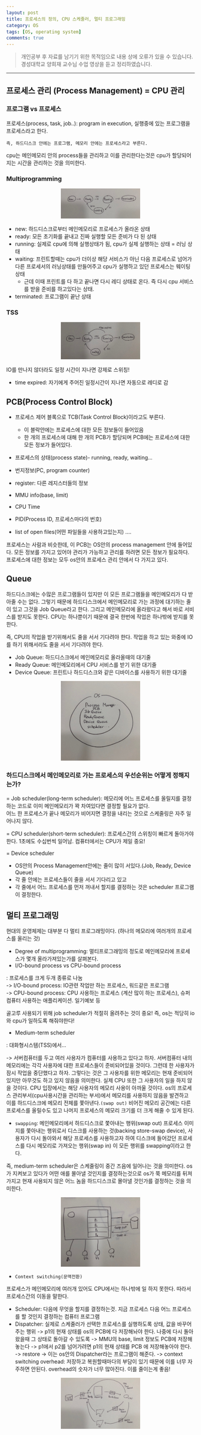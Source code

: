 ```yaml
---
layout: post
title: 프로세스의 정의, CPU 스케줄러, 멀티 프로그래밍
category: OS
tags: [OS, operating system]
comments: true
---
```


> 개인공부 후 자료를 남기기 위한 목적임으로 내용 상에 오류가 있을 수 있습니다.    
경성대학교 양희재 교수님 수업 영상을 듣고 정리하였습니다.     

<hr>

## 프로세스 관리 (Process Management) = CPU 관리

### 프로그램 vs 프로세스

프로세스(process, task, job..): program in execution, 실행중에 있는 프로그램을 프로세스라고 한다.

`즉, 하드디스크 안에는 프로그램, 메모리 안에는 프로세스라고 부른다.`

cpu는 메인메모리 안의 process들을 관리하고 이를 관리한다는것은 cpu가 할당되어지는 시간을 관리하는 것을 의미한다.


### Multiprogramming

<center>
<figure>
<img src="/assets/post-img/OS/14.jpeg" alt="" width="50%">
</figure>
</center>

- new: 하드디스크로부터 메인메모리로 프로세스가 올라온 상태
- ready: 모든 초기화를 끝내고 진짜 실행할 모든 준비가 다 된 상태
- running: 실제로 cpu에 의해 실행상태가 됨, cpu가 실제 실행하는 상태 = 러닝 상태
- waiting: 프린트할때는 cpu가 더이상 해당 서비스가 아닌 다음 프로세스로 넘어가 다른 프로세서의 러닝상태를 만들어주고 cpu가 실행하고 있던 프로세스는 웨이팅 상태
  - 근데 이때 프린트를 다 하고 끝나면 다시 레디 상태로 온다. 즉 다시 cpu 서비스를 받을 준비를 하고있다는 상태.
- terminated: 프로그램이 끝난 상태

### TSS

<center>
<figure>
<img src="/assets/post-img/OS/15.jpeg" alt="" width="50%">
</figure>
</center>

IO를 만나지 않더라도 일정 시간이 지나면 강제로 스위칭!
- time expired: 자기에게 주어진 일정시간이 지나면 자동으로 레디로 감


## PCB(Process Control Block)

- 프로세스 제어 블록으로 TCB(Task Control Block)이라고도 부른다.
  - 이 블락안에는 프로세스에 대한 모든 정보들이 들어있음
  - 한 개의 프로세스에 대해 한 개의 PCB가 할당되며 PCB에는 프로세스에 대한 모든 정보가 들어있다.

- 프로세스의 상태(process state)- running, ready, waiting...
- 번지정보(PC, program counter)
- register: 다른 레지스터들의 정보
- MMU info(base, limit)
- CPU Time
- PID(Process ID, 프로세스마다의 번호)
- list of open files(어떤 파일들을 사용하고있는지)
....


프로세스는 사람과 비슷한데, 이 PCB는 OS안의 process management 안에 들어있다. 모든 정보를 가지고 있어야 관리가 가능하고 관리를 하려면 모든 정보가 필요하다. 프로세스에 대한 정보는 모두 os안의 프로세스 관리 안에서 다 가지고 있다.


## Queue

하드디스크에는 수많은 프로그램들이 있지만 이 모든 프로그램들을 메인메모리가 다 받아줄 수는 없다. 그렇기 때문에 하드디스크에서 메인메모리로 가는 과정에 대기하는 줄이 있고 그것을 Job Queue라고 한다. 그리고 메인메모리에 올라왔다고 해서 바로 서비스를 받지도 못한다. CPU는 하나뿐이기 때문에 결국 한번에 작업은 하나밖에 받지를 못한다.

즉, CPU의 작업을 받기위해서도 줄을 서서 기다려야 한다. 작업을 하고 있는 와중에 IO를 하기 위해서라도 줄을 서서 기다려야 한다.

- Job Queue: 하드디스크에서 메인메모리로 올라올때의 대기줄
- Ready Queue: 메인메모리에서 CPU 서비스를 받기 위한 대기줄
- Device Queue: 프린트나 하드디스크와 같은 디바이스를 사용하기 위한 대기줄

<center>
<figure>
<img src="/assets/post-img/OS/17.jpeg" alt="" width="50%">
</figure>
</center>


### 하드디스크에서 메인메모리로 가는 프로세스의 우선순위는 어떻게 정해지는가?

= Job scheduler(long-term scheduler): 메모리에 어느 프로세스를 올릴지를 결정하는 코드로 이미 메인메모리가 꽉 차여있다면 결정할 필요가 없다. <br>
어느 한 프로세스가 끝나 메모리가 비어지면 결정을 내리는 것으로 스케줄링은 자주 일어나지 않다.

= CPU scheduler(short-term scheduler): 프로세스간의 스위칭이 빠르게 돌아가야 한다. 1초에도 수십번씩 일어남. 컴퓨터에서는 CPU가 제일 중요!  

= Device scheduler

- OS안의 Process Management안에는 줄이 많이 서있다.(Job, Ready, Device Queue)
- 각 줄 안에는 프로세스들이 줄을 서서 기다리고 있고
- 각 줄에서 어느 프로세스를 먼저 꺼내서 할지를 결정하는 것은 scheduler 프로그램이 결정한다.


## 멀티 프로그래밍

현대의 운영체제는 대부분 다 멀티 프로그래밍이다. (하나의 메모리에 여러개의 프로세스를 올리는 것)

- Degree of multiprogramming: 멀티프로그래밍의 정도로 메인메모리에 프로세스가 몇개 올라가져있는가를 살펴본다.
- I/O-bound process vs CPU-bound process

: 프로세스를 크게 두개 종류로 나눔<br>
-> I/O-bound process: IO관련 작업만 하는 프로세스, 워드같은 프로그램<br>
-> CPU-bound process: CPU 사용하는 프로세스 (계산 많이 하는 프로세스), 슈퍼컴퓨터 사용하는 애플리케이션. 일기예보 등

골고루 사용되기 위해 job scheduler가 적절히 올려주는 것이 중요! 즉, os는 적당히 io와 cpu가 일하도록 해줘야한다!

- Medium-term scheduler

: 대화형시스템(TSS)에서...

-> 서버컴퓨터를 두고 여러 사용자가 컴퓨터를 사용하고 있다고 하자. 서버컴퓨터 내의 메모리에는 각각 사용자에 대한 프로세스들이 준비되어있을 것이다. 그런데 한 사용자가 잠시 작업을 중단했다고 하자. 그렇다는 것은 그 사용자를 위한 메모리는 현재 준비되어있지만 아무것도 하고 있지 않음을 의미한다. 실제 CPU 또한 그 사용자의 일을 하지 않을 것이다. CPU 입장에서는 해당 사용자의 메모리 사용이 아까울 것이다. os의 프로세스 관리부서(cpu사용시간을 관리하는 부서)에서 메모리를 사용하지 않음을 발견하고 이를 하드디스크에 메모리 전체를 쫓아낸다.`(swap out)` 비어진 메모리 공간에는 다른 프로세스를 올릴수도 있고 나머지 프로세스의 메모리 크기를 더 크게 해줄 수 있게 된다.

- `swapping`: 메인메모리에서 하드디스크로 쫓아내는 행위(swap out) 프로세스 이미지를 쫓아내는 행위로서 디스크를 사용하는 것(backing store-swap device), 사용자가 다시 돌아와서 해당 프로세스를 사용하고자 하여 디스크에 들어갔던 프로세스를 다시 메모리로 가져오는 행위(swap in) 이 모든 행위를 swapping이라고 한다.

즉, medium-term scheduler은 스케줄링이 중간 즈음에 일어나는 것을 의미한다. os가 지켜보고 있다가 어떤 애를 몰아낼 것인지를 결정하는것으로 os가 쭉 메모리를 뒤져가지고 현재 사용되지 않은 어느 놈을 하드디스크로 몰아낼 것인가를 결정하는 것을 의미한다.

<center>
<figure>
<img src="/assets/post-img/OS/16.jpeg" alt="" width="50%">
</figure>
</center>

- `Context switching(문맥전환)`

프로세스가 메인메모리에 여러개 있어도 CPU에서는 하나밖에 일 하지 못한다. 따라서 프로세스간의 이동을 말한다.

  - Scheduler: 다음에 무엇을 할지를 결정하는것. 지금 프로세스 다음 어느 프로세스를 할 것인지 결정하는 컴퓨터 프로그램
  - Dispatcher: 실제로 스케줄러가 선택한 프로세스를 실행하도록 상태, 값을 바꾸어주는 행위
  -> p1의 현재 상태를 os의 PCB에 다 저장해놔야 한다. 나중에 다시 돌아왔을때 그 상태로 돌아갈 수 있도록
  -> MMU의 base, limit 정보도 PCB에 저장해놓는다
  -> p1에서 p2를 넘어가려면 p1의 현재 상태를 PCB 에 저장해놓아야 한다.
  -> restore
  -> 이는 os안의 Dispatcher라는 프로그램이 해준다.
  -> context switching overhead: 저장하고 복원할때마다의 부담이 있기 때문에 이를 너무 자주하면 안된다. overhead의 숫자가 너무 많아진다. 이를 줄이는게 좋음!

  <center>
  <figure>
  <img src="/assets/post-img/OS/18.jpeg" alt="" width="50%">
  </figure>
  </center>
